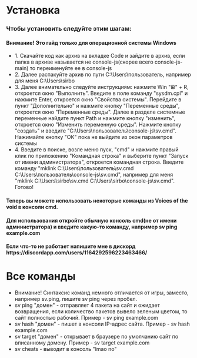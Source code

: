 <h1>Установка</h1>
<h3>Чтобы установить следуйте этим шагам:</h3>
<h4>Внимание! Это гайд только для операционной системы Windows</h4>
<ul>
  <li>1. Скачайте код как архив на вкладке Code и зайдите в архив, если папка в архиве называется не console-js(скорее всего console-js-main) то переименуйте ее в console-js</li>
  <li>2. Далее распакуйте архив по пути C:\Users\пользователь, например для меня C:\Users\sirbo</li>
  <li>3. Далее внимательно следуйте инструкциям: нажмите Win "⊞" + R, откроется окно "Выполнить". Введите в поле команду "sysdm.cpl" и нажмите Enter, откроется окно "Свойства системы". Перейдите в пункт "Дополнительно" и нажмите кнопку "Переменные среды", откроется окно "Переменные среды". Далее в разделе системные переменные найдите пункт Path и нажмите кнопку "изменить", откроется окно "Изменить переменную среды". Нажмите кнопку "создать" и введите "C:\Users\пользователь\console-js\sv.cmd". Нажимайте кнопку "ОК" пока не выйдите из окон параметров системы</li>
  <li>4. Введите в поиске, возле меню пуск, "cmd" и нажмите правый клик по приложению "Командная строка" и выберите пункт "Запуск от имени администратора", откроется командная строка. Введите команду "mklink C:\Users\пользователь\sv.cmd C:\Users\пользователь\console-js\sv.cmd", например для меня "mklink C:\Users\sirbo\sv.cmd C:\Users\sirbo\console-js\sv.cmd". Готово!</li>
</ul>
<h4>Теперь вы можете использовать некоторые команды из Voices of the void в консоли cmd.</h4>
<h4>Для использования откройте обычную консоль cmd(не от имени администратора) и введите какую-то команду, например sv ping example.com</h4>
<h4>Если что-то не работает напишите мне в дискорд https://discordapp.com/users/1164292596223463466/</h4>

<h1>Все команды</h1>
<ul>
  <li>Внимание! Синтаксис команд немного отличается от игры, заместо, например sv.ping, пишите sv ping через пробел.</li>
  <li>sv ping "домен" - отправляет 4 пакета на сайт и ожидает возвращения, если количество пакетов вывело зеленым цветом, то сайт полностью рабочий. Пример - sv ping example.com</li>
  <li>sv hash "домен" - пишет в консоли IP-адрес сайта. Пример - sv hash example.com</li>
  <li>sv target "домен" - открывает в браузере по умолчанию сайт по вписанному домену. Пример - sv target example.com</li>
  <li>sv cheats - выводит в консоль "lmao no"</li>
</ul>
